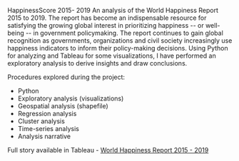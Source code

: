 HappinessScore 2015- 2019
An analysis of the World Happiness Report 2015 to 2019. The report has become an indispensable resource for satisfying the growing global interest in prioritizing happiness -- or well-being -- in government policymaking. 
The report continues to gain global recognition as governments, organizations and civil society increasingly use happiness indicators to inform their policy-making decisions.
Using Python for analyzing and Tableau for some visualizations, I have performed an exploratory analysis to derive insights and draw conclusions.

Procedures explored during the project:
- Python
- Exploratory analysis (visualizations)
- Geospatial analysis (shapefile)
- Regression analysis
- Cluster analysis
- Time-series analysis
- Analysis narrative

Full story available in Tableau - [World Happiness Report 2015 - 2019]((https://public.tableau.com/app/profile/nerea.menor/viz/WorldHappinessReport2015-2019_Nerea_casestudy/Story12))
